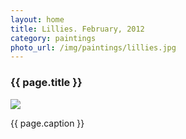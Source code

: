 ```yaml
---
layout: home
title: Lillies. February, 2012
category: paintings
photo_url: /img/paintings/lillies.jpg
---
```


<div>
  <h3>{{ page.title }}</h3>
  <img src="{{ page.photo_url }}" style="max-width: 100%;"/>
  <p>{{ page.caption }}</p>
</div>